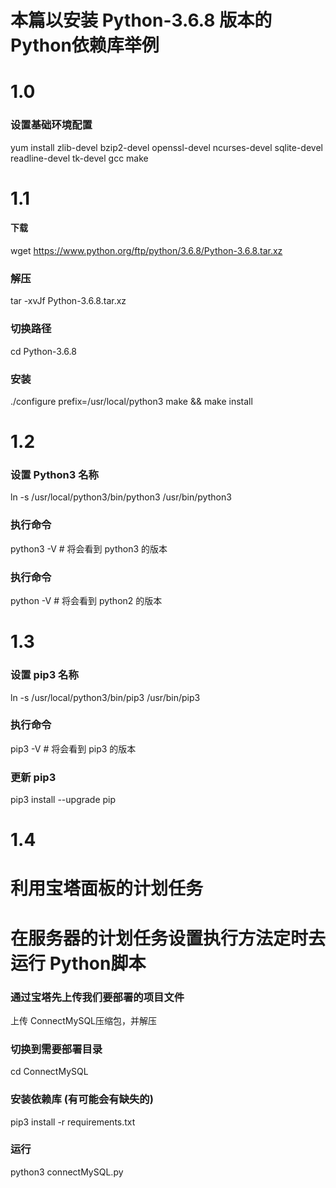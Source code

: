 <!--
 * @Author: _zone
 * @Date: 2020-05-18 14:20:54
 * @LastEditTime: 2020-05-19 11:06:24
 * @FilePath: /ConnectMySQL/install.md
--> 

# 本篇以安装 Python-3.6.8 版本的 Python依赖库举例


# 1.0
### 设置基础环境配置
yum install zlib-devel bzip2-devel openssl-devel ncurses-devel sqlite-devel readline-devel tk-devel gcc make

# 1.1
#### 下载
wget https://www.python.org/ftp/python/3.6.8/Python-3.6.8.tar.xz
### 解压
tar -xvJf  Python-3.6.8.tar.xz
### 切换路径
cd Python-3.6.8
### 安装
./configure prefix=/usr/local/python3
make && make install

# 1.2
### 设置 Python3 名称
ln -s /usr/local/python3/bin/python3 /usr/bin/python3
### 执行命令
python3 -V  # 将会看到 python3 的版本
### 执行命令
python -V  # 将会看到 python2 的版本

# 1.3
### 设置 pip3 名称
ln -s /usr/local/python3/bin/pip3 /usr/bin/pip3
### 执行命令
pip3 -V  # 将会看到 pip3 的版本
### 更新 pip3
pip3 install --upgrade pip

# 1.4
# 利用宝塔面板的计划任务
# 在服务器的计划任务设置执行方法定时去运行 Python脚本

### 通过宝塔先上传我们要部署的项目文件
上传 ConnectMySQL压缩包，并解压
### 切换到需要部署目录
cd ConnectMySQL
### 安装依赖库 (有可能会有缺失的)
pip3 install -r requirements.txt
### 运行
python3 connectMySQL.py
